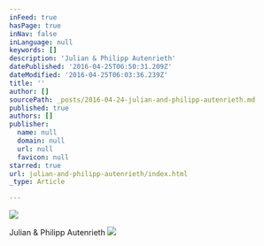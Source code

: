 ```yaml
---
inFeed: true
hasPage: true
inNav: false
inLanguage: null
keywords: []
description: 'Julian & Philipp Autenrieth'
datePublished: '2016-04-25T06:50:31.209Z'
dateModified: '2016-04-25T06:03:36.239Z'
title: ''
author: []
sourcePath: _posts/2016-04-24-julian-and-philipp-autenrieth.md
published: true
authors: []
publisher:
  name: null
  domain: null
  url: null
  favicon: null
starred: true
url: julian-and-philipp-autenrieth/index.html
_type: Article

---
```

![](https://the-grid-user-content.s3-us-west-2.amazonaws.com/71e90c0f-97b6-41f4-8ed2-72e20716b786.jpg)

Julian & Philipp Autenrieth
![](https://the-grid-user-content.s3-us-west-2.amazonaws.com/d90f4aa3-891c-4c8c-9923-0d45c9aee7ff.jpg)